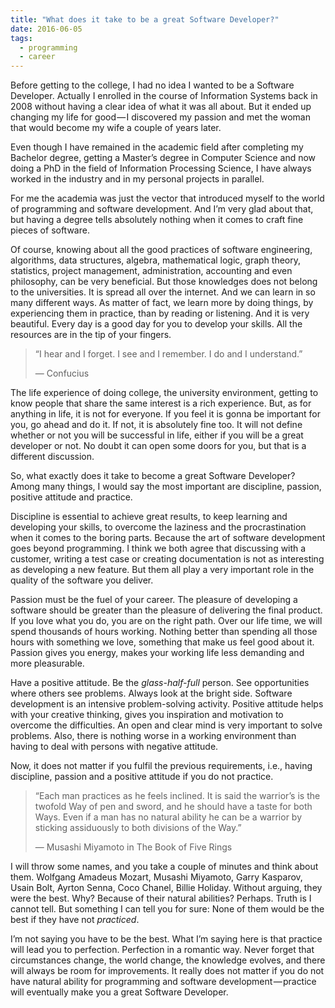 ```yaml
---
title: "What does it take to be a great Software Developer?"
date: 2016-06-05
tags:
  - programming
  - career
---
```


Before getting to the college, I had no idea I wanted to be a Software Developer. Actually I enrolled in the course of
Information Systems back in 2008 without having a clear idea of what it was all about. But it ended up changing my life
for good — I discovered my passion and met the woman that would become my wife a couple of years later.

Even though I have remained in the academic field after completing my Bachelor degree, getting a Master’s degree in
Computer Science and now doing a PhD in the field of Information Processing Science, I have always worked in the
industry and in my personal projects in parallel.

For me the academia was just the vector that introduced myself to the world of programming and software development.
And I’m very glad about that, but having a degree tells absolutely nothing when it comes to craft fine pieces of
software.

Of course, knowing about all the good practices of software engineering, algorithms, data structures, algebra,
mathematical logic, graph theory, statistics, project management, administration, accounting and even philosophy, can
be very beneficial. But those knowledges does not belong to the universities. It is spread all over the internet. And
we can learn in so many different ways. As matter of fact, we learn more by doing things, by experiencing them in
practice, than by reading or listening. And it is very beautiful. Every day is a good day for you to develop your
skills. All the resources are in the tip of your fingers.

> “I hear and I forget. I see and I remember. I do and I understand.”
>
> — Confucius

The life experience of doing college, the university environment, getting to know people that share the same interest
is a rich experience. But, as for anything in life, it is not for everyone. If you feel it is gonna be important for
you, go ahead and do it. If not, it is absolutely fine too. It will not define whether or not you will be successful in
life, either if you will be a great developer or not. No doubt it can open some doors for you, but that is a different
discussion.

So, what exactly does it take to become a great Software Developer? Among many things, I would say the most important
are discipline, passion, positive attitude and practice.

Discipline is essential to achieve great results, to keep learning and developing your skills, to overcome the laziness
and the procrastination when it comes to the boring parts. Because the art of software development goes beyond
programming. I think we both agree that discussing with a customer, writing a test case or creating documentation is
not as interesting as developing a new feature. But them all play a very important role in the quality of the software
you deliver.

Passion must be the fuel of your career. The pleasure of developing a software should be greater than the pleasure of
delivering the final product. If you love what you do, you are on the right path. Over our life time, we will spend
thousands of hours working. Nothing better than spending all those hours with something we love, something that make us
feel good about it. Passion gives you energy, makes your working life less demanding and more pleasurable.

Have a positive attitude. Be the _glass-half-full_ person. See opportunities where others see problems. Always look at
the bright side. Software development is an intensive problem-solving activity. Positive attitude helps with your
creative thinking, gives you inspiration and motivation to overcome the difficulties. An open and clear mind is very
important to solve problems. Also, there is nothing worse in a working environment than having to deal with persons
with negative attitude.

Now, it does not matter if you fulfil the previous requirements, i.e., having discipline, passion and a positive
attitude if you do not practice.

> “Each man practices as he feels inclined. It is said the warrior’s is the twofold Way of pen and sword, and he should
> have a taste for both Ways. Even if a man has no natural ability he can be a warrior by sticking assiduously to both
> divisions of the Way.”
>
> — Musashi Miyamoto in The Book of Five Rings

I will throw some names, and you take a couple of minutes and think about them. Wolfgang Amadeus Mozart,
Musashi Miyamoto, Garry Kasparov, Usain Bolt, Ayrton Senna, Coco Chanel, Billie Holiday. Without arguing, they were the
best. Why? Because of their natural abilities? Perhaps. Truth is I cannot tell. But something I can tell you for sure:
None of them would be the best if they have not _practiced_.

I’m not saying you have to be the best. What I’m saying here is that practice will lead you to perfection. Perfection
in a romantic way. Never forget that circumstances change, the world change, the knowledge evolves, and there will
always be room for improvements. It really does not matter if you do not have natural ability for programming and
software development — practice will eventually make you a great Software Developer.
